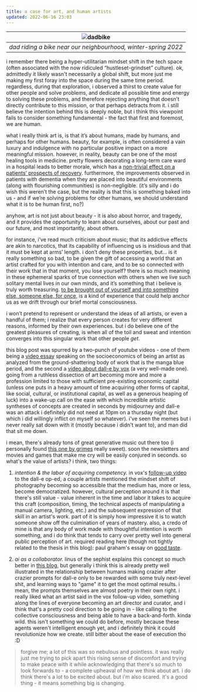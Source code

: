 ```yaml
---
title: a case for art, and human artists
updated: 2022-06-16 23:03
---
```

| ![dadbike](https://live.staticflickr.com/65535/52145836547_0d13b4794a_k.jpg) |
|:--:|
| *dad riding a bike near our neighbourhood, winter-spring 2022* |

i remember there being a hyper-utilitarian mindset shift in the tech space (often associated with the now ridiculed “hustleset-grindset” culture). ok, admittedly it likely wasn't necessarily a global shift, but more just me making my first foray into the space during the same time period. regardless, during that exploration, i observed a thirst to create value for other people and solve problems, and dedicate all possible time and energy to solving these problems, and therefore rejecting anything that doesn’t directly contribute to this mission, or that perhaps detracts from it. i still believe the intention behind this is deeply noble, but i think this viewpoint fails to consider something fundamental - the fact that first and foremost, we are human.

what i really think art is, is that it’s about humans, made by humans, and perhaps for other humans. beauty, for example, is often considered a vain luxury and indulgence with no particular positive impact on a more meaningful mission. however, in reality, beauty can be one of the most healing tools in medicine. pretty flowers decorating a long-term care ward in a hospital leads to better morale, which has a [non-trivial effect on a patients’ prospects of recovery](https://www.themarginalian.org/2022/05/22/florence-nightingale-flowers/). furthermore, the improvements observed in patients with dementia when they are placed into beautiful environments (along with flourishing communities) is non-negligible. (it’s silly and i do wish this weren’t the case, but the reality is that this is something baked into us - and if we’re solving problems for other humans, we should understand what it is to be human first, no?)

anyhow, art is not just about beauty - it is also about horror, and tragedy, and it provides the opportunity to learn about ourselves, about our past and our future, and most importantly, about others.

for instance, i’ve read much criticism about music; that its addictive effects are akin to narcotics, that its capability of influencing us is insidious and that it must be kept at arms’ length. i don’t deny these properties, but… is it really something so bad, to be given the gift of accessing a world that an artist crafted for you with intention and care, and to be so connected with their work that in that moment, you lose yourself? there is so much meaning in these ephemeral sparks of true connection with others when we live such solitary mental lives in our own minds, and it’s something that i believe is truly worth treasuring. [to be brought out of yourself and into something else, someone else, for once,](https://fs.blog/david-foster-wallace-this-is-water/) is a kind of experience that could help anchor us as we drift through our brief mortal consciousness.

i won’t pretend to represent or understand the ideas of all artists, or even a handful of them; i realize that every person creates for very different reasons, informed by their own experiences. but i do believe one of the greatest pleasures of creating, is when all of the toil and sweat and intention converges into this singular work that other people *get*.

this blog post was spurred by a two-punch of youtube videos - one of them being a [video essay](https://youtu.be/hBdddVjRp_8) speaking on the socioeconomics of being an artist as analyzed from the ground-shattering body of work that is the manga blue period, and the second a [video about dall-e by vox](https://www.youtube.com/watch?v=SVcsDDABEkM) (a very well-made one). going from a ruthless dissection of art becoming more and more a profession limited to those with sufficient pre-existing economic capital (unless one puts in a heavy amount of time acquiring other forms of capital, like social, cultural, or institutional capital, as well as a generous heaping of luck) into a wake-up call on the ease with which incredible artistic syntheses of concepts are created in seconds by midjourney and dall-e was an attack i definitely did not need at 10pm on a thursday night (but which i did willingly inflict on myself so whatever). i've seen the memes but i never really sat down with it (mostly because i didn't want to), and man did that sit me down.

i mean, there's already tons of great generative music out there too (i personally found [this one by grimes](https://www.youtube.com/watch?v=w2fuw8NIKZc) really sweet). soon the newsletters and movies and games that make me cry will be easily conjured in seconds. so what's the value of artists? i think, two things:
1. *intention & the labor of acquiring competency.* in vox's [follow-up video](https://youtu.be/sFBfrZ-N3G4) to the dall-e op-ed, a couple artists mentioned the mindset shift of photography becoming so accessible that the medium has, more or less, become democratized. however, cultural perception around it is that there's still value - value inherent in the time and labor it takes to acquire this craft (composition, timing, the technical aspects of manipulating a manual camera, lighting, etc.) and the subsequent expression of that skill in an artist's work. part of it is simply how impressive it is to watch someone show off the culmination of years of mastery. also, a credo of mine is that any body of work made with thoughtful intention is worth something, and i do think that tends to carry over pretty well into general public perception of art. required reading here (though not tightly related to the thesis in this blog): paul graham's essay on [good taste](http://www.paulgraham.com/goodart.html).

2. *ai as a collaborator.* linus of the sephist explains this concept so much better in [this blog](https://thesephist.com/posts/ai-collaborator/), but generally i think this is already pretty well illustrated in the relationship between humans making crazier after crazier prompts for dall-e only to be rewarded with some truly next-level shit, and learning ways to "game" it to get the most optimal results. i mean, the prompts themselves are almost poetry in their own right. i really liked what an artist said in the vox follow-up video, something along the lines of everyone becoming an art director and curator, and i think that's a pretty cool direction to be going in - like calling to the collective consciousness and being able to have a back-and-forth. kinda wild. this isn't something we could do before, mostly because these agents weren't intelligent enough yet, and i definitely think it could revolutionize how we create. still bitter about the ease of execution tho :D

> forgive me; a lot of this was so nebulous and pointless. it was really just me trying to pick apart this rising sense of discomfort and trying to make peace with it while acknowledging that there's so much to look forwards to - a complete upheaval of how we think about art. i do think there's a lot to be excited about. but i'm also scared. it's a good thing - it means something big is changing.
